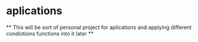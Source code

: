 # aplications
** This will be sort of personal project for aplications and applying different condiotions functions into it later ** 

